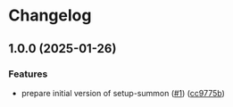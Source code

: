 # Changelog

## 1.0.0 (2025-01-26)


### Features

* prepare initial version of setup-summon ([#1](https://github.com/MaUhlik-cen56998/setup-summon/issues/1)) ([cc9775b](https://github.com/MaUhlik-cen56998/setup-summon/commit/cc9775b79b423ccf9a04e112ef833d62f4e14f85))
